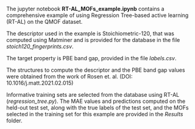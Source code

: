The jupyter notebook **RT-AL_MOFs_example.ipynb** contains a comprehensive example of using Regression Tree-based active learning (RT-AL) on the QMOF dataset.

The descriptor used in the example is Stoichiometric-120, that was computed using Matminer and is provided for the database in the file *stoich120_fingerprints.csv*. 

The target property is PBE band gap, provided in the file *labels.csv*. 

The structures to compute the descriptor and the PBE band gap values were obtained from the work of Rosen et. al. (DOI: 10.1016/j.matt.2021.02.015)

Informative training sets are selected from the database using RT-AL (*regression_tree.py*). The MAE values and predictions computed on the held-out test set, along with the true labels of the test set, and the MOFs selected in the training set for this example are provided in the *Results* folder.
